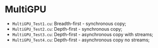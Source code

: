 # MultiGPU
- ```MultiGPU_Test1.cu```: Breadth-first - synchronous copy;
- ```MultiGPU_Test2.cu```: Depth-first   - synchronous copy;
- ```MultiGPU_Test3.cu```: Depth-first   - asynchronous copy with streams;
- ```MultiGPU_Test4.cu```: Depth-first   - asynchronous copy no   streams;
